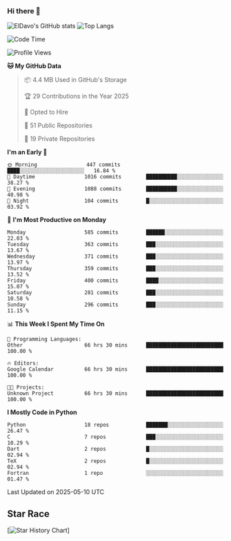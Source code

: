 ### Hi there 👋
![ElDavo's GitHub stats](https://github-readme-stats.vercel.app/api?username=ElDavoo&show_icons=true&theme=chartreuse-dark)
![Top Langs](https://github-readme-stats.vercel.app/api/top-langs/?username=ElDavoo&theme=chartreuse-dark&layout=compact)

<!--START_SECTION:waka-->
![Code Time](http://img.shields.io/badge/Code%20Time-3%2C015%20hrs%2029%20mins-blue)

![Profile Views](http://img.shields.io/badge/Profile%20Views-0-blue)

**🐱 My GitHub Data** 

> 📦 4.4 MB Used in GitHub's Storage 
 > 
> 🏆 29 Contributions in the Year 2025
 > 
> 💼 Opted to Hire
 > 
> 📜 51 Public Repositories 
 > 
> 🔑 19 Private Repositories 
 > 
**I'm an Early 🐤** 

```text
🌞 Morning                447 commits         ████░░░░░░░░░░░░░░░░░░░░░   16.84 % 
🌆 Daytime                1016 commits        ██████████░░░░░░░░░░░░░░░   38.27 % 
🌃 Evening                1088 commits        ██████████░░░░░░░░░░░░░░░   40.98 % 
🌙 Night                  104 commits         █░░░░░░░░░░░░░░░░░░░░░░░░   03.92 % 
```
📅 **I'm Most Productive on Monday** 

```text
Monday                   585 commits         ██████░░░░░░░░░░░░░░░░░░░   22.03 % 
Tuesday                  363 commits         ███░░░░░░░░░░░░░░░░░░░░░░   13.67 % 
Wednesday                371 commits         ███░░░░░░░░░░░░░░░░░░░░░░   13.97 % 
Thursday                 359 commits         ███░░░░░░░░░░░░░░░░░░░░░░   13.52 % 
Friday                   400 commits         ████░░░░░░░░░░░░░░░░░░░░░   15.07 % 
Saturday                 281 commits         ███░░░░░░░░░░░░░░░░░░░░░░   10.58 % 
Sunday                   296 commits         ███░░░░░░░░░░░░░░░░░░░░░░   11.15 % 
```


📊 **This Week I Spent My Time On** 

```text
💬 Programming Languages: 
Other                    66 hrs 30 mins      █████████████████████████   100.00 % 

🔥 Editors: 
Google Calendar          66 hrs 30 mins      █████████████████████████   100.00 % 

🐱‍💻 Projects: 
Unknown Project          66 hrs 30 mins      █████████████████████████   100.00 % 
```

**I Mostly Code in Python** 

```text
Python                   18 repos            ███████░░░░░░░░░░░░░░░░░░   26.47 % 
C                        7 repos             ███░░░░░░░░░░░░░░░░░░░░░░   10.29 % 
Dart                     2 repos             █░░░░░░░░░░░░░░░░░░░░░░░░   02.94 % 
TeX                      2 repos             █░░░░░░░░░░░░░░░░░░░░░░░░   02.94 % 
Fortran                  1 repo              ░░░░░░░░░░░░░░░░░░░░░░░░░   01.47 % 
```




 Last Updated on 2025-05-10 UTC
<!--END_SECTION:waka-->

## Star Race

[![Star History Chart](https://api.star-history.com/svg?repos=ElDavoo/WhatsApp-Crypt14-Crypt15-Decrypter,ElDavoo/TuringOS,EliteAndroidApps/WhatsApp-Crypt12-Decrypter,KnugiHK/Whatsapp-Chat-Exporter&type=Date)]
